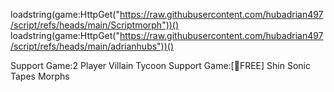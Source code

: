 loadstring(game:HttpGet("https://raw.githubusercontent.com/hubadrian497/script/refs/heads/main/Scriptmorph"))()
loadstring(game:HttpGet("https://raw.githubusercontent.com/hubadrian497/script/refs/heads/main/adrianhubs"))()

Support Game:2 Player Villain Tycoon
Support Game:[🎁FREE] Shin Sonic Tapes Morphs
